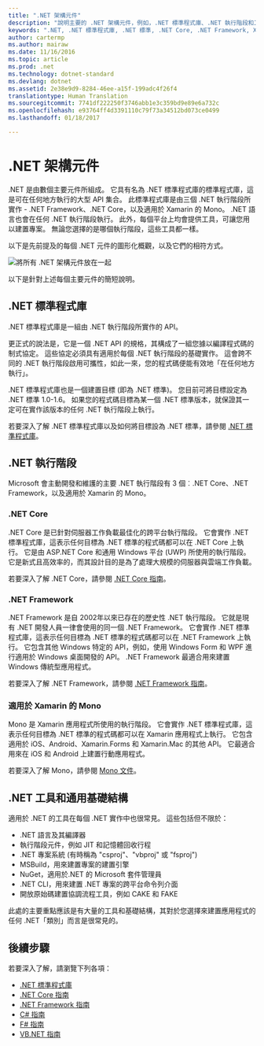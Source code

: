 ```yaml
---
title: ".NET 架構元件"
description: "說明主要的 .NET 架構元件，例如，.NET 標準程式庫、.NET 執行階段和工具。"
keywords: ".NET, .NET 標準程式庫, .NET 標準, .NET Core, .NET Framework, Xamarin, MSBuild, C#, F#, VB, 編譯器"
author: cartermp
ms.author: mairaw
ms.date: 11/16/2016
ms.topic: article
ms.prod: .net
ms.technology: dotnet-standard
ms.devlang: dotnet
ms.assetid: 2e38e9d9-8284-46ee-a15f-199adc4f26f4
translationtype: Human Translation
ms.sourcegitcommit: 7741df222250f3746abb1e3c359bd9e89e6a732c
ms.openlocfilehash: e93764ff4d3391110c79f73a34512bd073ce0499
ms.lasthandoff: 01/18/2017

---
```


# <a name="net-architectural-components"></a>.NET 架構元件

.NET 是由數個主要元件所組成。  它具有名為 .NET 標準程式庫的標準程式庫，這是可在任何地方執行的大型 API 集合。  此標準程式庫是由三個 .NET 執行階段所實作 - .NET Framework、.NET Core，以及適用於 Xamarin 的 Mono。  .NET 語言也會在任何 .NET 執行階段執行。  此外，每個平台上均會提供工具，可讓您用以建置專案。  無論您選擇的是哪個執行階段，這些工具都一樣。

以下是先前提及的每個 .NET 元件的圖形化概觀，以及它們的相符方式。

![將所有 .NET 架構元件放在一起](media/components.png)

以下是針對上述每個主要元件的簡短說明。  

## <a name="net-standard-library"></a>.NET 標準程式庫

.NET 標準程式庫是一組由 .NET 執行階段所實作的 API。

更正式的說法是，它是一個 .NET API 的規格，其構成了一組您據以編譯程式碼的制式協定。  這些協定必須具有適用於每個 .NET 執行階段的基礎實作。  這會跨不同的 .NET 執行階段啟用可攜性，如此一來，您的程式碼便能有效地「在任何地方執行」。

.NET 標準程式庫也是一個建置目標 (即為 .NET 標準)。  您目前可將目標設定為 .NET 標準 1.0-1.6。  如果您的程式碼目標為某一個 .NET 標準版本，就保證其一定可在實作該版本的任何 .NET 執行階段上執行。

若要深入了解 .NET 標準程式庫以及如何將目標設為 .NET 標準，請參閱 [.NET 標準程式庫](library.md)。

## <a name="net-runtimes"></a>.NET 執行階段

Microsoft 會主動開發和維護的主要 .NET 執行階段有 3 個︰.NET Core、.NET Framework，以及適用於 Xamarin 的 Mono。

### <a name="net-core"></a>.NET Core

.NET Core 是已針對伺服器工作負載最佳化的跨平台執行階段。  它會實作 .NET 標準程式庫，這表示任何目標為 .NET 標準的程式碼都可以在 .NET Core 上執行。  它是由 ASP.NET Core 和通用 Windows 平台 (UWP) 所使用的執行階段。  它是新式且高效率的，而其設計目的是為了處理大規模的伺服器與雲端工作負載。

若要深入了解 .NET Core，請參閱 [.NET Core 指南](../core/index.md)。

### <a name="net-framework"></a>.NET Framework

.NET Framework 是自 2002年以來已存在的歷史性 .NET 執行階段。  它就是現有 .NET 開發人員一律會使用的同一個 .NET Framework。  它會實作 .NET 標準程式庫，這表示任何目標為 .NET 標準的程式碼都可以在 .NET Framework 上執行。  它包含其他 Windows 特定的 API，例如，使用 Windows Form 和 WPF 進行適用於 Windows 桌面開發的 API。  .NET Framework 最適合用來建置 Windows 傳統型應用程式。

若要深入了解 .NET Framework，請參閱 [.NET Framework 指南](../framework/index.md)。

### <a name="mono-for-xamarin"></a>適用於 Xamarin 的 Mono

Mono 是 Xamarin 應用程式所使用的執行階段。  它會實作 .NET 標準程式庫，這表示任何目標為 .NET 標準的程式碼都可以在 Xamarin 應用程式上執行。  它包含適用於 iOS、Android、Xamarin.Forms 和 Xamarin.Mac 的其他 API。  它最適合用來在 iOS 和 Android 上建置行動應用程式。

若要深入了解 Mono，請參閱 [Mono 文件](http://www.mono-project.com/docs/)。

## <a name="net-tooling-and-common-infrastructure"></a>.NET 工具和通用基礎結構

適用於 .NET 的工具在每個 .NET 實作中也很常見。  這些包括但不限於：

* .NET 語言及其編譯器
* 執行階段元件，例如 JIT 和記憶體回收行程
* .NET 專案系統 (有時稱為 "csproj"、"vbproj" 或 "fsproj")
* MSBuild，用來建置專案的建置引擎
* NuGet，適用於.NET 的 Microsoft 套件管理員
* .NET CLI，用來建置 .NET 專案的跨平台命令列介面
* 開放原始碼建置協調流程工具，例如 CAKE 和 FAKE

此處的主要重點應該是有大量的工具和基礎結構，其對於您選擇來建置應用程式的任何 .NET「類別」而言是很常見的。

## <a name="next-steps"></a>後續步驟

若要深入了解，請瀏覽下列各項：

* [.NET 標準程式庫](library.md)
* [.NET Core 指南](../core/index.md)
* [.NET Framework 指南](../framework/index.md)
* [C# 指南](../csharp/index.md)
* [F# 指南](../fsharp/index.md)
* [VB.NET 指南](../visual-basic/index.md)

